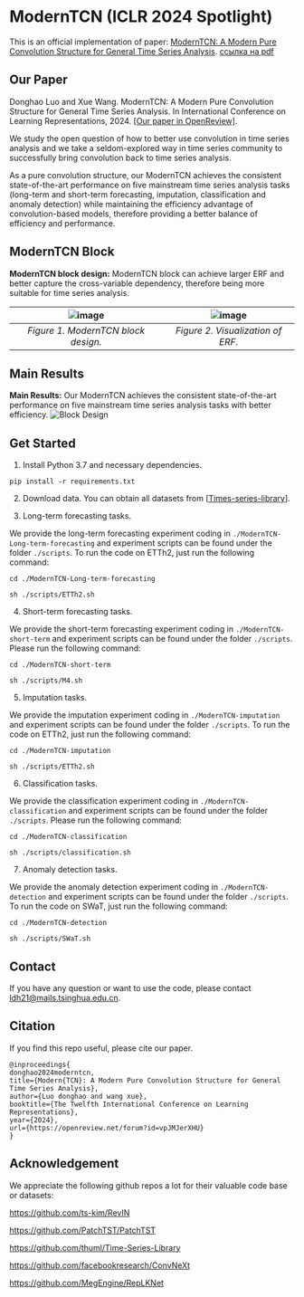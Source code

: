 # ModernTCN (ICLR 2024 Spotlight)
This is an official implementation of paper: [ModernTCN: A Modern Pure Convolution Structure for General Time Series Analysis](https://openreview.net/forum?id=vpJMJerXHU#).
[ссылка на pdf](https://openreview.net/pdf?id=vpJMJerXHU)
## Our Paper
Donghao Luo and Xue Wang. ModernTCN: A Modern Pure Convolution Structure for General Time Series Analysis. In International Conference on Learning Representations, 2024.
[[Our paper in OpenReview]](https://openreview.net/forum?id=vpJMJerXHU#).

We study the open question of how to better use convolution in time series analysis and we take a seldom-explored way in time series community to successfully bring convolution back to time series analysis.

As a pure convolution structure, our ModernTCN achieves the consistent state-of-the-art performance on five mainstream time series analysis tasks (long-term and short-term forecasting, imputation, classification and anomaly detection) while maintaining the efficiency advantage of convolution-based models, therefore providing a better balance of efficiency and performance.

## ModernTCN Block

**ModernTCN block design:** 
ModernTCN block can achieve larger ERF and better capture the cross-variable dependency, therefore being more suitable for time series analysis.

|![image](fig/fig_block.png) | ![image](fig/fig_erf.png)
|:--:|:--:|
| *Figure 1. ModernTCN block design.* | *Figure 2. Visualization of ERF.* |

## Main Results

**Main Results:** 
Our ModernTCN achieves the consistent state-of-the-art performance on five mainstream time series analysis tasks with better efficiency.
![Block Design](fig/fig_mainresult.png)
## Get Started

1. Install Python 3.7 and necessary dependencies.
```
pip install -r requirements.txt
```
2. Download data. You can obtain all datasets from [[Times-series-library](https://github.com/thuml/Time-Series-Library)].

3. Long-term forecasting tasks.
 
We provide the long-term forecasting experiment coding in `./ModernTCN-Long-term-forecasting` and experiment scripts can be found under the folder `./scripts`. To run the code on ETTh2, just run the following command:

```
cd ./ModernTCN-Long-term-forecasting

sh ./scripts/ETTh2.sh
```

4. Short-term forecasting tasks.

We provide the short-term forecasting experiment coding in `./ModernTCN-short-term` and experiment scripts can be found under the folder `./scripts`. Please run the following command:

```
cd ./ModernTCN-short-term

sh ./scripts/M4.sh
```

5. Imputation tasks.

We provide the imputation experiment coding in `./ModernTCN-imputation` and experiment scripts can be found under the folder `./scripts`. To run the code on ETTh2, just run the following command:

```
cd ./ModernTCN-imputation

sh ./scripts/ETTh2.sh
```

6. Classification tasks.

We provide the classification experiment coding in `./ModernTCN-classification` and experiment scripts can be found under the folder `./scripts`. Please run the following command:

```
cd ./ModernTCN-classification

sh ./scripts/classification.sh
```

7. Anomaly detection tasks.

We provide the anomaly detection experiment coding in `./ModernTCN-detection` and experiment scripts can be found under the folder `./scripts`. To run the code on SWaT, just run the following command:

```
cd ./ModernTCN-detection

sh ./scripts/SWaT.sh
```

## Contact
If you have any question or want to use the code, please contact [ldh21@mails.tsinghua.edu.cn](mailto:ldh21@mails.tsinghua.edu.cn).

## Citation

If you find this repo useful, please cite our paper. 
```
@inproceedings{
donghao2024moderntcn,
title={Modern{TCN}: A Modern Pure Convolution Structure for General Time Series Analysis},
author={Luo donghao and wang xue},
booktitle={The Twelfth International Conference on Learning Representations},
year={2024},
url={https://openreview.net/forum?id=vpJMJerXHU}
}
```

## Acknowledgement

We appreciate the following github repos a lot for their valuable code base or datasets:

https://github.com/ts-kim/RevIN

https://github.com/PatchTST/PatchTST

https://github.com/thuml/Time-Series-Library

https://github.com/facebookresearch/ConvNeXt

https://github.com/MegEngine/RepLKNet

